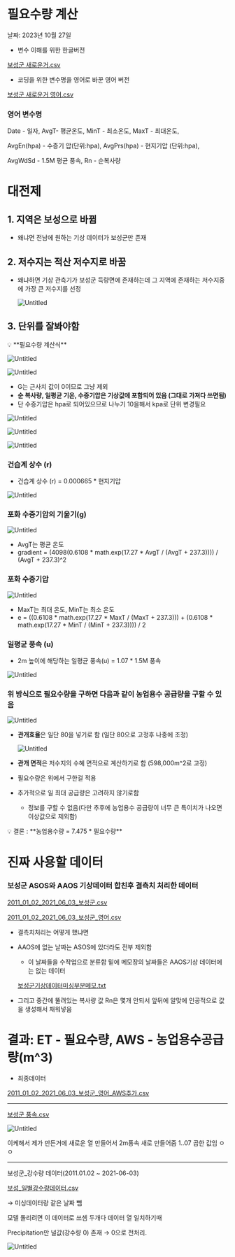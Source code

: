 # 필요수량 계산

날짜: 2023년 10월 27일

- 변수 이해를 위한 한글버전

[보성군 새로운거.csv](%E1%84%91%E1%85%B5%E1%86%AF%E1%84%8B%E1%85%AD%E1%84%89%E1%85%AE%E1%84%85%E1%85%A3%E1%86%BC%20%E1%84%80%E1%85%A8%E1%84%89%E1%85%A1%E1%86%AB%2006f625753e544c038378f047176e16a8/%25EB%25B3%25B4%25EC%2584%25B1%25EA%25B5%25B0_%25EC%2583%2588%25EB%25A1%259C%25EC%259A%25B4%25EA%25B1%25B0.csv)

- 코딩을 위한 변수명을 영어로 바꾼 영어 버전

[보성군 새로운거 영어.csv](%E1%84%91%E1%85%B5%E1%86%AF%E1%84%8B%E1%85%AD%E1%84%89%E1%85%AE%E1%84%85%E1%85%A3%E1%86%BC%20%E1%84%80%E1%85%A8%E1%84%89%E1%85%A1%E1%86%AB%2006f625753e544c038378f047176e16a8/%25EB%25B3%25B4%25EC%2584%25B1%25EA%25B5%25B0_%25EC%2583%2588%25EB%25A1%259C%25EC%259A%25B4%25EA%25B1%25B0_%25EC%2598%2581%25EC%2596%25B4.csv)

### 영어 변수명

Date - 일자, AvgT- 평균온도, MinT - 최소온도, MaxT - 최대온도,

AvgEn(hpa) - 수증기 압(단위:hpa), AvgPrs(hpa) - 현지기압 (단위:hpa), 

AvgWdSd - 1.5M 평균 풍속, Rn - 순복사량

# 대전제

## 1. 지역은 보성으로 바뀜

- 왜냐면 전남에 원하는 기상 데이터가 보성군만 존재

## 2. 저수지는 적산 저수지로 바꿈

- 왜냐하면 기상 관측기가 보성군 득량면에 존재하는데 그 지역에 존재하는 저수지중에 가장 큰 저수지를 선정
    
    ![Untitled](%E1%84%91%E1%85%B5%E1%86%AF%E1%84%8B%E1%85%AD%E1%84%89%E1%85%AE%E1%84%85%E1%85%A3%E1%86%BC%20%E1%84%80%E1%85%A8%E1%84%89%E1%85%A1%E1%86%AB%2006f625753e544c038378f047176e16a8/Untitled.png)
    

## 3. 단위를 잘봐야함

<aside>
💡 **필요수량 계산식**

![Untitled](%E1%84%91%E1%85%B5%E1%86%AF%E1%84%8B%E1%85%AD%E1%84%89%E1%85%AE%E1%84%85%E1%85%A3%E1%86%BC%20%E1%84%80%E1%85%A8%E1%84%89%E1%85%A1%E1%86%AB%2006f625753e544c038378f047176e16a8/Untitled%201.png)

![Untitled](%E1%84%91%E1%85%B5%E1%86%AF%E1%84%8B%E1%85%AD%E1%84%89%E1%85%AE%E1%84%85%E1%85%A3%E1%86%BC%20%E1%84%80%E1%85%A8%E1%84%89%E1%85%A1%E1%86%AB%2006f625753e544c038378f047176e16a8/Untitled%202.png)

- G는 근사치 값이 0이므로 그냥 제외
- **순 복사량, 일평균 기온, 수증기압은 기상값에 포함되어 있음 (그대로 가져다 쓰면됨)**
- 단 수증기압은 hpa로 되어있으므로 나누기 10을해서 kpa로 단위 변경필요

![Untitled](%E1%84%91%E1%85%B5%E1%86%AF%E1%84%8B%E1%85%AD%E1%84%89%E1%85%AE%E1%84%85%E1%85%A3%E1%86%BC%20%E1%84%80%E1%85%A8%E1%84%89%E1%85%A1%E1%86%AB%2006f625753e544c038378f047176e16a8/Untitled%203.png)

![Untitled](%E1%84%91%E1%85%B5%E1%86%AF%E1%84%8B%E1%85%AD%E1%84%89%E1%85%AE%E1%84%85%E1%85%A3%E1%86%BC%20%E1%84%80%E1%85%A8%E1%84%89%E1%85%A1%E1%86%AB%2006f625753e544c038378f047176e16a8/Untitled%204.png)

![Untitled](%E1%84%91%E1%85%B5%E1%86%AF%E1%84%8B%E1%85%AD%E1%84%89%E1%85%AE%E1%84%85%E1%85%A3%E1%86%BC%20%E1%84%80%E1%85%A8%E1%84%89%E1%85%A1%E1%86%AB%2006f625753e544c038378f047176e16a8/Untitled%205.png)

### **건습계 상수** (r)

- 건습계 상수 (r) = 0.000665‬ * 현지기압

![Untitled](%E1%84%91%E1%85%B5%E1%86%AF%E1%84%8B%E1%85%AD%E1%84%89%E1%85%AE%E1%84%85%E1%85%A3%E1%86%BC%20%E1%84%80%E1%85%A8%E1%84%89%E1%85%A1%E1%86%AB%2006f625753e544c038378f047176e16a8/Untitled%206.png)

### 포화 수증기압의 기울기(g)

![Untitled](%E1%84%91%E1%85%B5%E1%86%AF%E1%84%8B%E1%85%AD%E1%84%89%E1%85%AE%E1%84%85%E1%85%A3%E1%86%BC%20%E1%84%80%E1%85%A8%E1%84%89%E1%85%A1%E1%86%AB%2006f625753e544c038378f047176e16a8/Untitled%207.png)

- AvgT는 평균 온도
- gradient = (4098(0.6108 * math.exp(17.27 * AvgT / (AvgT + 237.3)))) / (AvgT + 237.3)^2

### 포화 수증기압

![Untitled](%E1%84%91%E1%85%B5%E1%86%AF%E1%84%8B%E1%85%AD%E1%84%89%E1%85%AE%E1%84%85%E1%85%A3%E1%86%BC%20%E1%84%80%E1%85%A8%E1%84%89%E1%85%A1%E1%86%AB%2006f625753e544c038378f047176e16a8/Untitled%208.png)

- MaxT는 최대 온도, MinT는 최소 온도
- e = ((0.6108 * math.exp(17.27 * MaxT / (MaxT + 237.3))) + (0.6108 * math.exp(17.27 * MinT / (MinT + 237.3)))) / 2

### 일평균 풍속 (u)

- 2m 높이에 해당하는 일평균 풍속(u) = 1.07 * 1.5M 풍속

![Untitled](%E1%84%91%E1%85%B5%E1%86%AF%E1%84%8B%E1%85%AD%E1%84%89%E1%85%AE%E1%84%85%E1%85%A3%E1%86%BC%20%E1%84%80%E1%85%A8%E1%84%89%E1%85%A1%E1%86%AB%2006f625753e544c038378f047176e16a8/Untitled%209.png)

</aside>

### 위 방식으로 필요수량을 구하면 다음과 같이 농업용수 공급량을 구할 수 있음

![Untitled](%E1%84%91%E1%85%B5%E1%86%AF%E1%84%8B%E1%85%AD%E1%84%89%E1%85%AE%E1%84%85%E1%85%A3%E1%86%BC%20%E1%84%80%E1%85%A8%E1%84%89%E1%85%A1%E1%86%AB%2006f625753e544c038378f047176e16a8/Untitled%2010.png)

- **관개효율**은 일단 80을 넣기로 함 (일단 80으로 고정후 나중에 조정)
    
    ![Untitled](%E1%84%91%E1%85%B5%E1%86%AF%E1%84%8B%E1%85%AD%E1%84%89%E1%85%AE%E1%84%85%E1%85%A3%E1%86%BC%20%E1%84%80%E1%85%A8%E1%84%89%E1%85%A1%E1%86%AB%2006f625753e544c038378f047176e16a8/Untitled%2011.png)
    
- **관개 면적**은 저수지의 수혜 면적으로 계산하기로 함 (598,000m^2로 고정)
- 필요수량은 위에서 구한걸 적용
- 추가적으로 일 최대 공급량은 고려하지 않기로함
    - 정보를 구할 수 없음(다만 추후에 농업용수 공급량이 너무 큰 특이치가 나오면 이상값으로 제외함)

<aside>
💡 결론 : **농업용수량 = 7.475 * 필요수량**

</aside>

# 진짜 사용할 데이터

### 보성군 ASOS와 AAOS 기상데이터 합친후 결측치 처리한 데이터

[2011_01_02_2021_06_03_보성군.csv](%E1%84%91%E1%85%B5%E1%86%AF%E1%84%8B%E1%85%AD%E1%84%89%E1%85%AE%E1%84%85%E1%85%A3%E1%86%BC%20%E1%84%80%E1%85%A8%E1%84%89%E1%85%A1%E1%86%AB%2006f625753e544c038378f047176e16a8/2011_01_02_2021_06_03_%25EB%25B3%25B4%25EC%2584%25B1%25EA%25B5%25B0.csv)

[2011_01_02_2021_06_03_보성군_영어.csv](%E1%84%91%E1%85%B5%E1%86%AF%E1%84%8B%E1%85%AD%E1%84%89%E1%85%AE%E1%84%85%E1%85%A3%E1%86%BC%20%E1%84%80%E1%85%A8%E1%84%89%E1%85%A1%E1%86%AB%2006f625753e544c038378f047176e16a8/2011_01_02_2021_06_03_%25EB%25B3%25B4%25EC%2584%25B1%25EA%25B5%25B0_%25EC%2598%2581%25EC%2596%25B4.csv)

- 결측치처리는 어떻게 했냐면
- AAOS에 없는 날짜는 ASOS에 있더라도 전부 제외함
    - 이 날짜들을 수작업으로 분류함 밑에 메모장의 날짜들은 AAOS기상 데이터에는 없는 데이터
    
    [보성군기상데이터미싱부분메모.txt](%E1%84%91%E1%85%B5%E1%86%AF%E1%84%8B%E1%85%AD%E1%84%89%E1%85%AE%E1%84%85%E1%85%A3%E1%86%BC%20%E1%84%80%E1%85%A8%E1%84%89%E1%85%A1%E1%86%AB%2006f625753e544c038378f047176e16a8/%25EB%25B3%25B4%25EC%2584%25B1%25EA%25B5%25B0%25EA%25B8%25B0%25EC%2583%2581%25EB%258D%25B0%25EC%259D%25B4%25ED%2584%25B0%25EB%25AF%25B8%25EC%258B%25B1%25EB%25B6%2580%25EB%25B6%2584%25EB%25A9%2594%25EB%25AA%25A8.txt)
    
- 그리고 중간에 뚤려있는 복사량 값 Rn은 몇개 안되서 앞뒤에 알맞에 인공적으로 값을 생성해서 채워넣음

# 결과: ET - 필요수량, AWS - 농업용수공급량(m^3)

- 최종데이터

[2011_01_02_2021_06_03_보성군_영어_AWS추가.csv](%E1%84%91%E1%85%B5%E1%86%AF%E1%84%8B%E1%85%AD%E1%84%89%E1%85%AE%E1%84%85%E1%85%A3%E1%86%BC%20%E1%84%80%E1%85%A8%E1%84%89%E1%85%A1%E1%86%AB%2006f625753e544c038378f047176e16a8/2011_01_02_2021_06_03_%25EB%25B3%25B4%25EC%2584%25B1%25EA%25B5%25B0_%25EC%2598%2581%25EC%2596%25B4_AWS%25EC%25B6%2594%25EA%25B0%2580.csv)

---

[보성군 풍속.csv](%E1%84%91%E1%85%B5%E1%86%AF%E1%84%8B%E1%85%AD%E1%84%89%E1%85%AE%E1%84%85%E1%85%A3%E1%86%BC%20%E1%84%80%E1%85%A8%E1%84%89%E1%85%A1%E1%86%AB%2006f625753e544c038378f047176e16a8/%25EB%25B3%25B4%25EC%2584%25B1%25EA%25B5%25B0_%25ED%2592%258D%25EC%2586%258D.csv)

![Untitled](%E1%84%91%E1%85%B5%E1%86%AF%E1%84%8B%E1%85%AD%E1%84%89%E1%85%AE%E1%84%85%E1%85%A3%E1%86%BC%20%E1%84%80%E1%85%A8%E1%84%89%E1%85%A1%E1%86%AB%2006f625753e544c038378f047176e16a8/Untitled%2012.png)

이케해서 제가 만든거에 새로운 열 만들어서 2m풍속 새로 만들어줌 1..07 곱한 값임 ㅇㅇ 

---

보성군_강수량 데이터(2011.01.02 ~  2021-06-03)

[보성_일별강수량데이터.csv](%E1%84%91%E1%85%B5%E1%86%AF%E1%84%8B%E1%85%AD%E1%84%89%E1%85%AE%E1%84%85%E1%85%A3%E1%86%BC%20%E1%84%80%E1%85%A8%E1%84%89%E1%85%A1%E1%86%AB%2006f625753e544c038378f047176e16a8/%25EB%25B3%25B4%25EC%2584%25B1_%25EC%259D%25BC%25EB%25B3%2584%25EA%25B0%2595%25EC%2588%2598%25EB%259F%2589%25EB%258D%25B0%25EC%259D%25B4%25ED%2584%25B0.csv)

→ 미싱데이터랑 같은 날짜 뺌 

모델 돌리려면 이 데이터로 쓰셈 두개다 데이터 열 일치하기때

Precipitation만 널값(강수량 0) 존재 → 0으로 전처리.

![Untitled](%E1%84%91%E1%85%B5%E1%86%AF%E1%84%8B%E1%85%AD%E1%84%89%E1%85%AE%E1%84%85%E1%85%A3%E1%86%BC%20%E1%84%80%E1%85%A8%E1%84%89%E1%85%A1%E1%86%AB%2006f625753e544c038378f047176e16a8/Untitled%2013.png)

